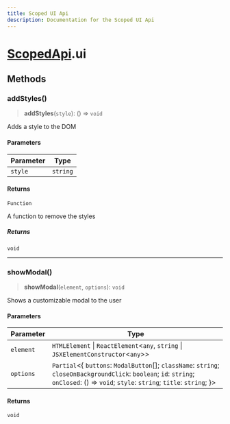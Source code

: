 ```yaml
---
title: Scoped UI Api
description: Documentation for the Scoped UI Api
---
```

# [ScopedApi](./scopedapi).ui

## Methods

### addStyles()

> **addStyles**(`style`): () => `void`

Adds a style to the DOM

#### Parameters

| Parameter | Type |
| ------ | ------ |
| `style` | `string` |

#### Returns

`Function`

A function to remove the styles

##### Returns

`void`

***

### showModal()

> **showModal**(`element`, `options`): `void`

Shows a customizable modal to the user

#### Parameters

| Parameter | Type |
| ------ | ------ |
| `element` | `HTMLElement` \| `ReactElement`\<`any`, `string` \| `JSXElementConstructor`\<`any`\>\> |
| `options` | `Partial`\<\{ `buttons`: `ModalButton`[]; `className`: `string`; `closeOnBackgroundClick`: `boolean`; `id`: `string`; `onClosed`: () => `void`; `style`: `string`; `title`: `string`; \}\> |

#### Returns

`void`
